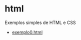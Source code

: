 # html
Exemplos simples de HTML e CSS

* [exemplo0.html](https://rawgit.com/codigo42/html/master/exemplo0.html)
